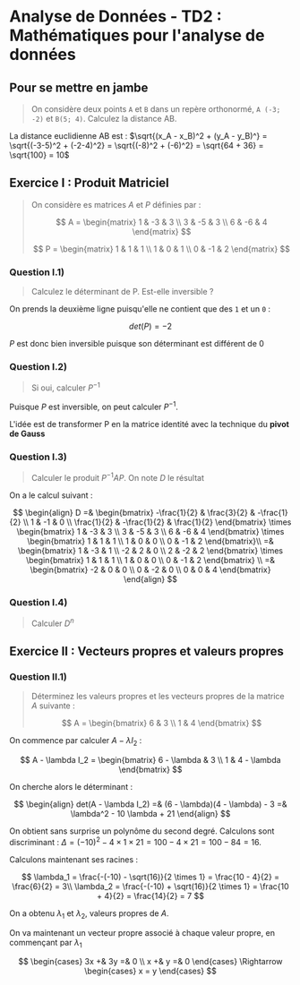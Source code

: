 # Analyse de Données - TD2 : Mathématiques pour l'analyse de données

## Pour se mettre en jambe

> On considère deux points `A` et `B` dans un repère orthonormé, ``A (-3; -2)`` et ``B(5; 4)``. Calculez la distance AB.

La distance euclidienne AB est : $\sqrt{(x_A - x_B)^2 + (y_A - y_B)^} = \sqrt{(-3-5)^2 + (-2-4)^2} = \sqrt{(-8)^2 + (-6)^2} = \sqrt{64 + 36} = \sqrt{100} = 10$

## Exercice I : Produit Matriciel

> On considère es matrices $A$ et $P$ définies par :
>
> $$
> A =
> \begin{matrix}
> 1 & -3 & 3 \\
> 3 & -5 & 3 \\
> 6 & -6 & 4
> \end{matrix}
> $$
>
> $$
> P =
> \begin{matrix}
> 1 &  1 & 1 \\
> 1 &  0 & 1 \\
> 0 & -1 & 2
> \end{matrix}
> $$

### Question I.1)

> Calculez le déterminant de P. Est-elle inversible ?

On prends la deuxième ligne puisqu'elle ne contient que des `1` et un `0` :

<!-- FIXME: Détailler le calcul -->

$$
det(P) = -2
$$

$P$ est donc bien inversible puisque son déterminant est différent de 0

### Question I.2)

> Si oui, calculer $P^{-1}$

Puisque $P$ est inversible, on peut calculer $P^{-1}$.

L'idée est de transformer P en la matrice identité avec la technique du **pivot de Gauss**

<!-- FIXME: Reprendre ou Refaire. J'arrive pas à suivre le prof et toutes ses erreurs -->

### Question I.3)

> Calculer le produit $P^{-1}AP$. On note $D$ le résultat

On a le calcul suivant :

$$
\begin{align}
    D =&
    \begin{bmatrix}
        -\frac{1}{2} &  \frac{3}{2} & -\frac{1}{2} \\
         1           & -1          &  0           \\
         \frac{1}{2} & -\frac{1}{2} &  \frac{1}{2}
    \end{bmatrix} \times
    \begin{bmatrix}
        1 & -3 & 3 \\
        3 & -5 & 3 \\
        6 & -6 & 4
    \end{bmatrix} \times
    \begin{bmatrix}
        1 &  1 & 1 \\
        1 &  0 & 0 \\
        0 & -1 & 2
    \end{bmatrix}\\
      =&
    \begin{bmatrix}
         1 & -3 & 1 \\
        -2 &  2 & 0 \\
         2 & -2 & 2
    \end{bmatrix} \times
    \begin{bmatrix}
        1 &  1 & 1 \\
        1 &  0 & 0 \\
        0 & -1 & 2
    \end{bmatrix} \\
      =&
    \begin{bmatrix}
        -2 &  0 & 0 \\
         0 & -2 & 0 \\
         0 &  0 & 4
    \end{bmatrix}
\end{align}
$$

### Question I.4)

> Calculer $D^n$

<!-- À faire, malheureusement pas eu le temps de copier -->

## Exercice II : Vecteurs propres et valeurs propres

### Question II.1)

> Déterminez les valeurs propres et les vecteurs propres de la matrice $A$ suivante :
>
> $$
> A =
> \begin{bmatrix}
> 6 & 3 \\
> 1 & 4
> \end{bmatrix}
> $$

On commence par calculer $A - \lambda I_2$ :

$$
A - \lambda I_2 =
\begin{bmatrix}
    6 - \lambda & 3 \\
    1           & 4 - \lambda
\end{bmatrix}
$$

On cherche alors le déterminant :

$$
\begin{align}
    det(A - \lambda I_2) =& (6 - \lambda)(4 - \lambda) - 3
                         =& \lambda^2 - 10 \lambda + 21
\end{align}
$$

On obtient sans surprise un polynôme du second degré. Calculons sont discriminant : $\Delta = (-10)^2 - 4 \times 1 \times 21 = 100 - 4 \times 21 = 100 - 84 = 16$.

Calculons maintenant ses racines :

$$
\lambda_1 = \frac{-(-10) - \sqrt(16)}{2 \times 1} = \frac{10 - 4}{2} = \frac{6}{2} = 3\\
\lambda_2 = \frac{-(-10) + \sqrt(16)}{2 \times 1} = \frac{10 + 4}{2} = \frac{14}{2} = 7
$$

On a obtenu $\lambda_1$ et $\lambda_2$, valeurs propres de $A$.

On va maintenant un vecteur propre associé à chaque valeur propre, en commençant par $\lambda_1$

$$
\begin{cases}
    3x +& 3y =& 0 \\
     x +&  y =& 0
\end{cases} \Rightarrow
\begin{cases}
    x = y
\end{cases}
$$

<!-- TODO: À reprendre la prochaine fois ! ^^ -->
